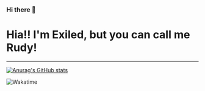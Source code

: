 ### Hi there 👋
# Hia!! I'm Exiled, but you can call me Rudy!
---

[![Anurag's GitHub stats](https://github-readme-stats.vercel.app/api?username=Exiled1)](https://github.com/anuraghazra/github-readme-stats)

![Wakatime](https://wakatime.com/share/@ed755a00-b468-487b-8a41-a0fc0703a812/cbcf6c3b-3449-4a04-b33c-becb93a3b195.svg)
<!--
**Exiled1/Exiled1** is a ✨ _special_ ✨ repository because its `README.md` (this file) appears on your GitHub profile.

Here are some ideas to get you started:

- 🔭 I’m currently working on ...
- 🌱 I’m currently learning ...
- 👯 I’m looking to collaborate on ...
- 🤔 I’m looking for help with ...
- 💬 Ask me about ...
- 📫 How to reach me: ...
- 😄 Pronouns: ...
- ⚡ Fun fact: ...
-->

